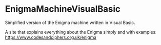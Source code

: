 # EnigmaMachineVisualBasic
Simplified version of the Enigma machine written in Visual Basic.

A site that explains everything about the Enigma simply and with examples: https://www.codesandciphers.org.uk/enigma
